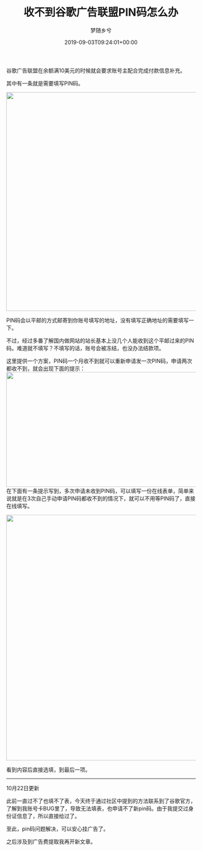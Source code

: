 ﻿---
title: 收不到谷歌广告联盟PIN码怎么办
author: 梦随乡兮
type: post
date: 2019-09-03T09:24:01+00:00
url: /google-ad-pin.html
featured_image: https://r2.imsxx.com/wp-content/uploads/2019/09/1dcc2be6ef5261.png
b2_single_post_style:
  - post-style-1
b2_single_post_video_role:
  - none
b2_single_show_radio:
  - 1
b2_single_post_sidebar_show:
  - 1
b2_post_reading_role:
  - none
views:
  - 1167
b2_vote:
  - 'a:2:{s:2:"up";a:1:{i:0;i:1;}s:4:"down";a:0:{}}'
like:
  - 2
categories:
  - 笔记
tags:
  - 广告联盟
  - 谷歌

slug: "google-ad-pin"
---
谷歌广告联盟在余额满10美元的时候就会要求账号主配合完成付款信息补充。

其中有一条就是需要填写PIN码。

[<img loading="lazy" decoding="async" class="aligncenter size-full wp-image-174" src="https://r2.imsxx.com/wp-content/uploads/2019/09/1dcc2be6ef5261.png" alt="" width="1307" height="581" />][1]

PIN码会以平邮的方式邮寄到你账号填写的地址，没有填写正确地址的需要填写一下。

不过，经过多番了解国内做网站的站长基本上没几个人能收到这个平邮过来的PIN码。难道就不填写？不填写的话，账号会被冻结，也没办法结款项。

这里提供一个方案，PIN码一个月收不到就可以重新申请发一次PIN码，申请两次都收不到，就会出现下面的提示：[<img loading="lazy" decoding="async" class="aligncenter size-full wp-image-175" src="https://r2.imsxx.com/wp-content/uploads/2019/09/18a52d360e0c3e.png" alt="" width="1354" height="305" />][2]在下面有一条提示写到，多次申请未收到PIN码，可以填写一份在线表单，简单来说就是在3次自己手动申请PIN码都收不到的情况下，就可以不用等PIN码了，直接在线填写。

[<img loading="lazy" decoding="async" class="aligncenter size-full wp-image-176" src="https://r2.imsxx.com/wp-content/uploads/2019/09/13550ef35856df.png" alt="" width="722" height="652" />][3]

看到内容后直接选填，到最后一项。

* * *

10月22日更新

此前一直过不了也填不了表，今天终于通过社区中提到的方法联系到了谷歌官方，了解到我账号卡BUG里了，导致无法填表，也申请不了新pin码。由于我提交过身份证信息了，所以直接给过了。

至此，pin码问题解决，可以安心挂广告了。

之后涉及到广告费提取我再开新文章。

 [1]: https://r2.imsxx.com/wp-content/uploads/2019/09/1dcc2be6ef5261.png
 [2]: https://r2.imsxx.com/wp-content/uploads/2019/09/18a52d360e0c3e.png
 [3]: https://r2.imsxx.com/wp-content/uploads/2019/09/13550ef35856df.png

